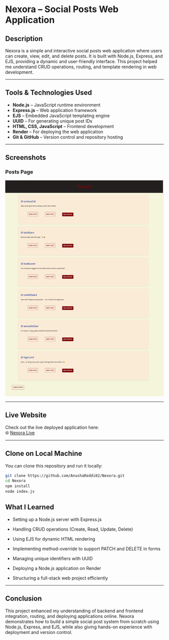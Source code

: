 # Nexora – Social Posts Web Application


## Description
Nexora is a simple and interactive social posts web application where users can create, view, edit, and delete posts. It is built with Node.js, Express, and EJS, providing a dynamic and user-friendly interface. This project helped me understand CRUD operations, routing, and template rendering in web development.

---

## Tools & Technologies Used
- **Node.js** – JavaScript runtime environment
- **Express.js** – Web application framework
- **EJS** – Embedded JavaScript templating engine
- **UUID** – For generating unique post IDs
- **HTML, CSS, JavaScript** – Frontend development
- **Render** – For deploying the web application
- **Git & GitHub** – Version control and repository hosting

---

## Screenshots

### Posts Page
![Posts Page Screenshot](https://github.com/AnushaReddi02/Nexora/blob/main/nexora-971t.onrender.com_posts.png?raw=true)

---

## Live Website
Check out the live deployed application here:  
🌐 [Nexora Live](https://nexora-971t.onrender.com/posts)

---

## Clone on Local Machine
You can clone this repository and run it locally:

```bash
git clone https://github.com/AnushaReddi02/Nexora.git
cd Nexora
npm install
node index.js
```
## What I Learned

- Setting up a Node.js server with Express.js

- Handling CRUD operations (Create, Read, Update, Delete)

- Using EJS for dynamic HTML rendering

- Implementing method-override to support PATCH and DELETE in forms

- Managing unique identifiers with UUID

- Deploying a Node.js application on Render

- Structuring a full-stack web project efficiently

---

## Conclusion

This project enhanced my understanding of backend and frontend integration, routing, and deploying applications online. Nexora demonstrates how to build a simple social post system from scratch using Node.js, Express, and EJS, while also giving hands-on experience with deployment and version control.
